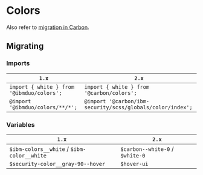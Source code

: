 # Colors

Also refer to [migration in Carbon](https://github.com/carbon-design-system/carbon/blob/master/docs/migration/10.x-color.md).

## Migrating

### Imports

| `1.x`                                     | `2.x`                                                      |
| ----------------------------------------- | ---------------------------------------------------------- |
| `import { white } from '@ibmduo/colors';` | `import { white } from '@carbon/colors';`                  |
| `@import '@ibmduo/colors/**/*';`          | `@import '@carbon/ibm-security/scss/globals/color/index';` |

### Variables

| `1.x`                                      | `2.x`                           |
| ------------------------------------------ | ------------------------------- |
| `$ibm-colors__white` / `$ibm-color__white` | `$carbon--white-0` / `$white-0` |
| `$security-color__gray-90--hover`          | `$hover-ui`                     |
